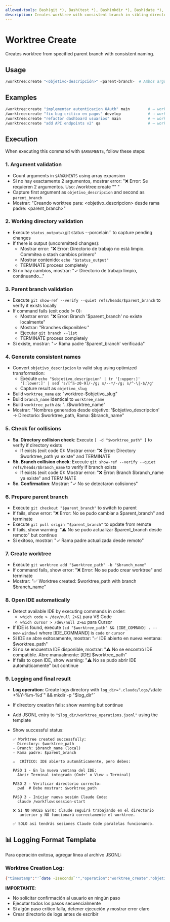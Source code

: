 ```yaml
---
allowed-tools: Bash(git *), Bash(test *), Bash(mkdir *), Bash(date *), Bash(whoami), Bash(echo *), Bash(tr *), Bash(sed *)
description: Creates worktree with consistent branch in sibling directory
---
```


# Worktree Create

Creates worktree from specified parent branch with consistent naming.

## Usage

```bash
/worktree:create "<objetivo-descripción>" <parent-branch>  # Ambos argumentos obligatorios
```

## Examples

```bash
/worktree:create "implementar autenticacion OAuth" main        # → worktree-implementar-autenticacion-oauth
/worktree:create "fix bug critico en pagos" develop            # → worktree-fix-bug-critico-en-pagos
/worktree:create "refactor dashboard usuarios" main            # → worktree-refactor-dashboard-usuarios
/worktree:create "add API endpoints v2" qa                     # → worktree-add-api-endpoints-v2
```

## Execution

When executing this command with `$ARGUMENTS`, follow these steps:

### 1. Argument validation

- Count arguments in `$ARGUMENTS` using array expansion
- Si no hay exactamente 2 argumentos, mostrar error: "❌ Error: Se requieren 2 argumentos. Uso: /worktree:create \"<objetivo>\" <parent-branch>"
- Capture first argument as `objetivo_descripcion` and second as `parent_branch`
- Mostrar: "Creando worktree para: <objetivo_descripcion> desde rama padre: <parent_branch>"

### 2. Working directory validation

- Execute `status_output=\`git status --porcelain\`` to capture pending changes
- If there is output (uncommitted changes):
  - Mostrar error: "❌ Error: Directorio de trabajo no está limpio. Commitea o stash cambios primero"
  - Mostrar contenido: `echo "$status_output"`
  - TERMINATE process completely
- Si no hay cambios, mostrar: "✓ Directorio de trabajo limpio, continuando..."

### 3. Parent branch validation

- Execute `git show-ref --verify --quiet refs/heads/$parent_branch` to verify it exists locally
- If command fails (exit code != 0):
  - Mostrar error: "❌ Error: Branch '$parent_branch' no existe localmente"
  - Mostrar: "Branches disponibles:"
  - Ejecutar `git branch --list`
  - TERMINATE process completely
- Si existe, mostrar: "✓ Rama padre '$parent_branch' verificada"

### 4. Generate consistent names

- Convert `objetivo_descripcion` to valid slug using optimized transformation:
  - Execute `echo "$objetivo_descripcion" | tr '[:upper:]' '[:lower:]' | sed 's/[^a-z0-9]/-/g; s/--*/-/g; s/^-\|-$//g'`
  - Capture result as `objetivo_slug`
- Build `worktree_name` as: "worktree-$objetivo_slug"
- Build `branch_name` identical to `worktree_name`
- Build `worktree_path` as: "../$worktree_name"
- Mostrar: "Nombres generados desde objetivo: '$objetivo_descripcion' → Directorio: $worktree_path, Rama: $branch_name"

### 5. Check for collisions

- **5a. Directory collision check**: Execute `[ -d "$worktree_path" ]` to verify if directory exists
  - If exists (exit code 0): Mostrar error: "❌ Error: Directory $worktree_path ya existe" and TERMINATE
- **5b. Branch collision check**: Execute `git show-ref --verify --quiet refs/heads/$branch_name` to verify if branch exists
  - If exists (exit code 0): Mostrar error: "❌ Error: Branch $branch_name ya existe" and TERMINATE
- **5c. Confirmation**: Mostrar: "✓ No se detectaron colisiones"

### 6. Prepare parent branch

- Execute `git checkout "$parent_branch"` to switch to parent
- If fails, show error: "❌ Error: No se pudo cambiar a $parent_branch" and terminate
- Execute `git pull origin "$parent_branch"` to update from remote
- If fails, show warning: "⚠️ No se pudo actualizar $parent_branch desde remoto" but continue
- Si exitoso, mostrar: "✓ Rama padre actualizada desde remoto"

### 7. Create worktree

- Execute `git worktree add "$worktree_path" -b "$branch_name"`
- If command fails, show error: "❌ Error: No se pudo crear worktree" and terminate
- Mostrar: "✅ Worktree created: $worktree_path with branch $branch_name"

### 8. Open IDE automatically

- Detect available IDE by executing commands in order:
  - `which code > /dev/null 2>&1` para VS Code
  - `which cursor > /dev/null 2>&1` para Cursor
- If IDE is found, execute `(cd "$worktree_path" && [IDE_COMMAND] . --new-window)` where [IDE_COMMAND] is `code` or `cursor`
- Si IDE se abre exitosamente, mostrar: "✅ IDE abierto en nueva ventana: $worktree_path"
- Si no se encuentra IDE disponible, mostrar: "⚠️ No se encontró IDE compatible. Abre manualmente: [IDE] $worktree_path"
- If fails to open IDE, show warning: "⚠️ No se pudo abrir IDE automáticamente" but continue

### 9. Logging and final result

- **Log operation**: Create logs directory with `log_dir=".claude/logs/\`date +%Y-%m-%d\`" && mkdir -p "$log_dir"`
- If directory creation fails: show warning but continue
- Add JSONL entry to `"$log_dir/worktree_operations.jsonl"` using the template
- Show successful status:

  ```
  ✅ Worktree created successfully:
  - Directory: $worktree_path
  - Branch: $branch_name (local)
  - Rama padre: $parent_branch

  ⚠️  CRÍTICO: IDE abierto automáticamente, pero debes:

  PASO 1 - En la nueva ventana del IDE:
    Abrir Terminal integrado (Cmd+` o View → Terminal)

  PASO 2 - Verificar directorio correcto:
    pwd  # Debe mostrar: $worktree_path

  PASO 3 - Iniciar nueva sesión Claude Code:
    claude /workflow:session-start

  ❌ SI NO HACES ESTO: Claude seguirá trabajando en el directorio
     anterior y NO funcionará correctamente el worktree.

  ✅ SOLO así tendrás sesiones Claude Code paralelas funcionando.
  ```

## 📊 Logging Format Template

Para operación exitosa, agregar línea al archivo JSONL:

### Worktree Creation Log:

```bash
{"timestamp":"'`date -Iseconds`'","operation":"worktree_create","objetivo_descripcion":"$objetivo_descripcion","parent_branch":"$parent_branch","worktree_path":"$worktree_path","branch_name":"$branch_name","local_only":true,"user":"'`whoami`'","commit_sha":"'`git rev-parse HEAD`'"}
```

**IMPORTANTE**:

- No solicitar confirmación al usuario en ningún paso
- Ejecutar todos los pasos secuencialmente
- Si algún paso crítico falla, detener ejecución y mostrar error claro
- Crear directorio de logs antes de escribir
